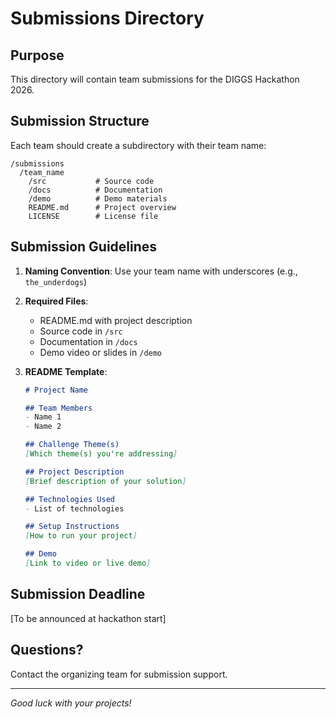 # Submissions Directory

## Purpose
This directory will contain team submissions for the DIGGS Hackathon 2026.

## Submission Structure

Each team should create a subdirectory with their team name:

```
/submissions
  /team_name
    /src           # Source code
    /docs          # Documentation
    /demo          # Demo materials
    README.md      # Project overview
    LICENSE        # License file
```

## Submission Guidelines

1. **Naming Convention**: Use your team name with underscores (e.g., `the_underdogs`)

2. **Required Files**:
   - README.md with project description
   - Source code in `/src`
   - Documentation in `/docs`
   - Demo video or slides in `/demo`

3. **README Template**:
   ```markdown
   # Project Name
   
   ## Team Members
   - Name 1
   - Name 2
   
   ## Challenge Theme(s)
   [Which theme(s) you're addressing]
   
   ## Project Description
   [Brief description of your solution]
   
   ## Technologies Used
   - List of technologies
   
   ## Setup Instructions
   [How to run your project]
   
   ## Demo
   [Link to video or live demo]
   ```

## Submission Deadline
[To be announced at hackathon start]

## Questions?
Contact the organizing team for submission support.

---

*Good luck with your projects!*
